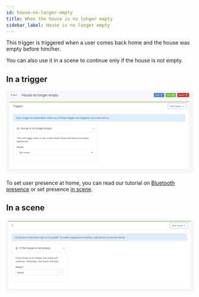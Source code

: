 ```yaml
---
id: house-no-longer-empty
title: When the house is no longer empty
sidebar_label: House is no longer empty
---
```


This trigger is triggered when a user comes back home and the house was empty before him/her.

You can also use it in a scene to continue only if the house is not empty.

## In a trigger

![House is no longer empty](../../static/img/docs/en/scenes/house-no-longer-empty/house-no-longer-empty.png)

To set user presence at home, you can read our tutorial on [Bluetooth presence](/docs/integrations/bluetooth) or set presence [in scene](/docs/scenes/user-presence).

## In a scene

![House is not empty](../../static/img/docs/en/scenes/house-no-longer-empty/house-not-empty-condition.jpg)
